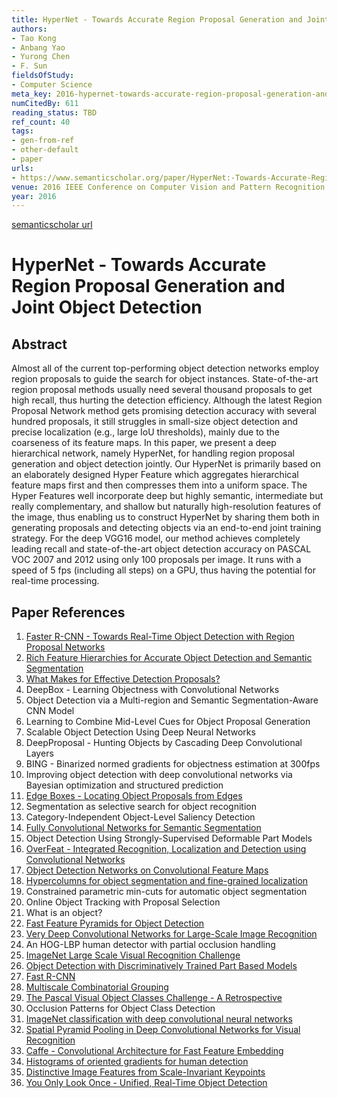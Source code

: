 ```yaml
---
title: HyperNet - Towards Accurate Region Proposal Generation and Joint Object Detection
authors:
- Tao Kong
- Anbang Yao
- Yurong Chen
- F. Sun
fieldsOfStudy:
- Computer Science
meta_key: 2016-hypernet-towards-accurate-region-proposal-generation-and-joint-object-detection
numCitedBy: 611
reading_status: TBD
ref_count: 40
tags:
- gen-from-ref
- other-default
- paper
urls:
- https://www.semanticscholar.org/paper/HyperNet:-Towards-Accurate-Region-Proposal-and-Kong-Yao/89c03327f45064f1fbfcd152f7fc0148d08d5acb?sort=total-citations
venue: 2016 IEEE Conference on Computer Vision and Pattern Recognition (CVPR)
year: 2016
---
```


[semanticscholar url](https://www.semanticscholar.org/paper/HyperNet:-Towards-Accurate-Region-Proposal-and-Kong-Yao/89c03327f45064f1fbfcd152f7fc0148d08d5acb?sort=total-citations)

# HyperNet - Towards Accurate Region Proposal Generation and Joint Object Detection

## Abstract

Almost all of the current top-performing object detection networks employ region proposals to guide the search for object instances. State-of-the-art region proposal methods usually need several thousand proposals to get high recall, thus hurting the detection efficiency. Although the latest Region Proposal Network method gets promising detection accuracy with several hundred proposals, it still struggles in small-size object detection and precise localization (e.g., large IoU thresholds), mainly due to the coarseness of its feature maps. In this paper, we present a deep hierarchical network, namely HyperNet, for handling region proposal generation and object detection jointly. Our HyperNet is primarily based on an elaborately designed Hyper Feature which aggregates hierarchical feature maps first and then compresses them into a uniform space. The Hyper Features well incorporate deep but highly semantic, intermediate but really complementary, and shallow but naturally high-resolution features of the image, thus enabling us to construct HyperNet by sharing them both in generating proposals and detecting objects via an end-to-end joint training strategy. For the deep VGG16 model, our method achieves completely leading recall and state-of-the-art object detection accuracy on PASCAL VOC 2007 and 2012 using only 100 proposals per image. It runs with a speed of 5 fps (including all steps) on a GPU, thus having the potential for real-time processing.

## Paper References

1. [Faster R-CNN - Towards Real-Time Object Detection with Region Proposal Networks](2015-faster-r-cnn.md)
2. [Rich Feature Hierarchies for Accurate Object Detection and Semantic Segmentation](2014-rich-feature-hierarchies-for-accurate-object-detection-and-semantic-segmentation)
3. [What Makes for Effective Detection Proposals?](2016-what-makes-for-effective-detection-proposals)
4. DeepBox - Learning Objectness with Convolutional Networks
5. Object Detection via a Multi-region and Semantic Segmentation-Aware CNN Model
6. Learning to Combine Mid-Level Cues for Object Proposal Generation
7. Scalable Object Detection Using Deep Neural Networks
8. DeepProposal - Hunting Objects by Cascading Deep Convolutional Layers
9. BING - Binarized normed gradients for objectness estimation at 300fps
10. Improving object detection with deep convolutional networks via Bayesian optimization and structured prediction
11. [Edge Boxes - Locating Object Proposals from Edges](2014-edge-boxes-locating-object-proposals-from-edges)
12. Segmentation as selective search for object recognition
13. Category-Independent Object-Level Saliency Detection
14. [Fully Convolutional Networks for Semantic Segmentation](2017-fully-convolutional-networks-for-semantic-segmentation)
15. Object Detection Using Strongly-Supervised Deformable Part Models
16. [OverFeat - Integrated Recognition, Localization and Detection using Convolutional Networks](2014-overfeat-integrated-recognition-localization-and-detection-using-convolutional-networks)
17. [Object Detection Networks on Convolutional Feature Maps](2017-object-detection-networks-on-convolutional-feature-maps)
18. [Hypercolumns for object segmentation and fine-grained localization](2015-hypercolumns-for-object-segmentation-and-fine-grained-localization)
19. Constrained parametric min-cuts for automatic object segmentation
20. Online Object Tracking with Proposal Selection
21. What is an object?
22. [Fast Feature Pyramids for Object Detection](2014-fast-feature-pyramids-for-object-detection)
23. [Very Deep Convolutional Networks for Large-Scale Image Recognition](2014-vggnet.md)
24. An HOG-LBP human detector with partial occlusion handling
25. [ImageNet Large Scale Visual Recognition Challenge](2015-imagenet-large-scale-visual-recognition-challenge)
26. [Object Detection with Discriminatively Trained Part Based Models](2009-object-detection-with-discriminatively-trained-part-based-models)
27. [Fast R-CNN](2015-fast-r-cnn)
28. [Multiscale Combinatorial Grouping](2014-multiscale-combinatorial-grouping)
29. [The Pascal Visual Object Classes Challenge - A Retrospective](2014-the-pascal-visual-object-classes-challenge-a-retrospective)
30. Occlusion Patterns for Object Class Detection
31. [ImageNet classification with deep convolutional neural networks](2012-alexnet.md)
32. [Spatial Pyramid Pooling in Deep Convolutional Networks for Visual Recognition](2015-spatial-pyramid-pooling-in-deep-convolutional-networks-for-visual-recognition)
33. [Caffe - Convolutional Architecture for Fast Feature Embedding](2014-caffe-convolutional-architecture-for-fast-feature-embedding)
34. [Histograms of oriented gradients for human detection](2005-histograms-of-oriented-gradients-for-human-detection)
35. [Distinctive Image Features from Scale-Invariant Keypoints](2004-distinctive-image-features-from-scale-invariant-keypoints)
36. [You Only Look Once - Unified, Real-Time Object Detection](2016-you-only-look-once-unified-real-time-object-detection)

